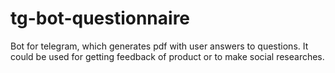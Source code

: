 # tg-bot-questionnaire
Bot for telegram, which generates pdf with user answers to questions. It could be used for getting feedback of product or to make social researches. 
